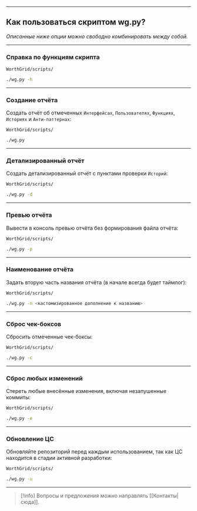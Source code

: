 ***
## Как пользоваться скриптом wg.py?
_Описанные ниже опции можно свободно комбинировать между собой._

***
### Справка по функциям скрипта

`WorthGrid/scripts/`
```sh
./wg.py -h
```

***
### Создание отчёта

Создать отчёт об отмеченных `Интерфейсах`, `Пользователях`, `Функциях`, `Историях` и `Анти-паттернах`:

`WorthGrid/scripts/`
```sh
./wg.py
```

***
### Детализированный отчёт

Создать детализированный отчёт с пунктами проверки `Историй`:

`WorthGrid/scripts/`
```sh
./wg.py -d
```

***
### Превью отчёта

Вывести в консоль превью отчёта без формирования файла отчёта:

`WorthGrid/scripts/`
```sh
./wg.py -p
```

***
### Наименование отчёта

Задать вторую часть названия отчёта (в начале всегда будет таймлог):

`WorthGrid/scripts/`
```sh
./wg.py -n <кастомизированное дополнение к названию>
```

***
### Cброс чек-боксов

Сбросить отмеченные чек-боксы:

`WorthGrid/scripts/`
```sh
./wg.py -c
```

***
### Cброс любых изменений

Стереть любые внесённые изменения, включая незапушенные коммиты:

`WorthGrid/scripts/`
```sh
./wg.py -e
```

***
### Обновление ЦС

Обновляйте репозиторий перед каждым использованием, так как ЦС находится в стадии активной разработки:

`WorthGrid/scripts/`
```sh
./wg.py -u
```

***

> [!info]
> Вопросы и предложения можно направлять [[Контакты|сюда]].

